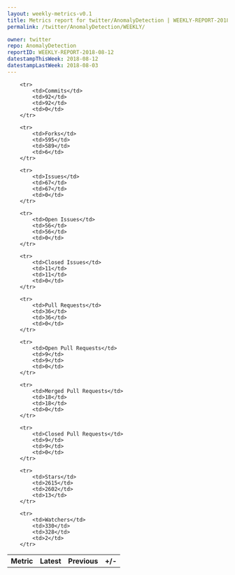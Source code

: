 ```yaml
---
layout: weekly-metrics-v0.1
title: Metrics report for twitter/AnomalyDetection | WEEKLY-REPORT-2018-08-12
permalink: /twitter/AnomalyDetection/WEEKLY/

owner: twitter
repo: AnomalyDetection
reportID: WEEKLY-REPORT-2018-08-12
datestampThisWeek: 2018-08-12
datestampLastWeek: 2018-08-03
---
```




<table style="width: 100%;">
    <tr>
        <th>Metric</th>
        <th>Latest</th>
        <th>Previous</th>
        <th>+/-</th>
    </tr>

        <tr>
            <td>Commits</td>
            <td>92</td>
            <td>92</td>
            <td>0</td>
        </tr>
        
        <tr>
            <td>Forks</td>
            <td>595</td>
            <td>589</td>
            <td>6</td>
        </tr>
        
        <tr>
            <td>Issues</td>
            <td>67</td>
            <td>67</td>
            <td>0</td>
        </tr>
        
        <tr>
            <td>Open Issues</td>
            <td>56</td>
            <td>56</td>
            <td>0</td>
        </tr>
        
        <tr>
            <td>Closed Issues</td>
            <td>11</td>
            <td>11</td>
            <td>0</td>
        </tr>
        
        <tr>
            <td>Pull Requests</td>
            <td>36</td>
            <td>36</td>
            <td>0</td>
        </tr>
        
        <tr>
            <td>Open Pull Requests</td>
            <td>9</td>
            <td>9</td>
            <td>0</td>
        </tr>
        
        <tr>
            <td>Merged Pull Requests</td>
            <td>18</td>
            <td>18</td>
            <td>0</td>
        </tr>
        
        <tr>
            <td>Closed Pull Requests</td>
            <td>9</td>
            <td>9</td>
            <td>0</td>
        </tr>
        
        <tr>
            <td>Stars</td>
            <td>2615</td>
            <td>2602</td>
            <td>13</td>
        </tr>
        
        <tr>
            <td>Watchers</td>
            <td>330</td>
            <td>328</td>
            <td>2</td>
        </tr>
        
</table>
